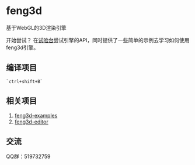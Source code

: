 # feng3d
基于WebGL的3D渲染引擎

开始尝试？ 在[试验台](http://h5.feng3d.com/examples/index.html)尝试引擎的API，同时提供了一些简单的示例去学习如何使用feng3d引擎。

## 编译项目

    `ctrl+shift+B`

## 相关项目

1. [feng3d-examples](https://github.com/feng3dTS/feng3d-examples)
1. [feng3d-editor](https://github.com/feng3dTS/feng3d-editor)

## 交流
QQ群：519732759